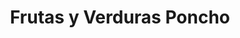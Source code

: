 ---
title: "Frutas y Verduras Poncho"
url: /zalatitan/frutas-y-verduras-poncho/
shop: Gemüse & Obst
---